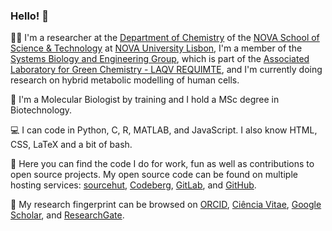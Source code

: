 ### Hello! 👋

👨‍🔬 I'm a researcher at the [Department of Chemistry](https://dq.fct.unl.pt/en/) of the [NOVA School of Science & Technology](https://fct.unl.pt/) at [NOVA University Lisbon](https://www.unl.pt/en/), I'm a member of the [Systems Biology and Engineering Group](https://sites.fct.unl.pt/sbegroup), which is part of the [Associated Laboratory for Green Chemistry - LAQV REQUIMTE](https://laqv.requimte.pt/), and I'm currently doing research on hybrid metabolic modelling of human cells.

🧬 I'm a Molecular Biologist by training and I hold a MSc degree in Biotechnology.

💻 I can code in Python, C, R, MATLAB, and JavaScript. I also know HTML, CSS, LaTeX and a bit of bash.

🔎 Here you can find the code I do for work, fun as well as contributions to open source projects. My open source code can be found on multiple hosting services: [sourcehut](https://git.sr.ht/~gpo), [Codeberg](https://codeberg.org/Gil), [GitLab](https://gitlab.com/GilOliveira), and [GitHub](https://github.com/GilOliveira).

🔬 My research fingerprint can be browsed on [ORCID](https://orcid.org/0000-0003-4638-2879), [Ciência Vitae](D019-5596-42E2), [Google Scholar](https://scholar.google.com/citations?user=IvGHLzkAAAAJ&hl=en&oi=ao), and [ResearchGate](https://www.researchgate.net/profile/Gil-Oliveira-3).
